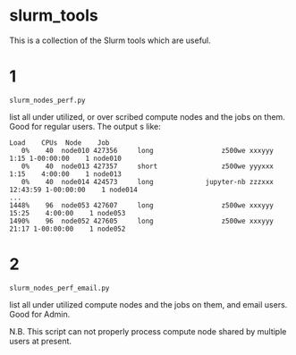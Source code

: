# slurm_tools

This is a collection of the Slurm tools which are useful.

# 1
```
slurm_nodes_perf.py 
```
list all under utilized, or over scribed compute nodes and the jobs on them. Good for regular users. The output s like:

```
Load    CPUs  Node    Job
   0%    40  node010 427356     long                 z500we xxxyyy           1:15 1-00:00:00    1 node010               
   0%    40  node013 427357     short                z500we yyyxxx           1:15    4:00:00    1 node013               
   0%    40  node014 424573     long             jupyter-nb zzzxxx       12:43:59 1-00:00:00    1 node014
...
1448%    96  node053 427607     long                 z500we xxxyyy          15:25    4:00:00    1 node053               
1490%    96  node052 427605     long                 z500we xxxyyy          21:17 1-00:00:00    1 node052   
```


# 2
```
slurm_nodes_perf_email.py
```
list all under utilized compute nodes and the jobs on them, and email users. Good for Admin.

N.B. This script can not properly process compute node shared by multiple users at present.
